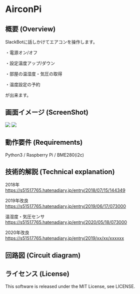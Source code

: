 # AirconPi

## 概要 (Overview)

SlackBotに話しかけてエアコンを操作します。

・電源オン/オフ

・設定温度アップ/ダウン

・部屋の温湿度・気圧の取得

・温度設定の予約

が出来ます。

## 画面イメージ (ScreenShot)

<img src="https://github.com/s51517765/AirconPi/blob/master/pic1.jpg">
<img src="https://github.com/s51517765/AirconPi/blob/master/pic2.jpg">

## 動作要件 (Requirements)

Python3 / Raspberry Pi / BME280(i2c)

## 技術的解説 (Technical explanation)
2018年<br>
https://s51517765.hatenadiary.jp/entry/2018/07/15/144349

2019年改良<br>
https://s51517765.hatenadiary.jp/entry/2019/06/17/073000

温湿度・気圧センサ<br>
https://s51517765.hatenadiary.jp/entry/2020/05/18/073000

2020年改良<br>
https://s51517765.hatenadiary.jp/entry/2019/xx/xx/xxxxxx

## 回路図 (Circuit diagram)



## ライセンス (License)

This software is released under the MIT License, see LICENSE.
